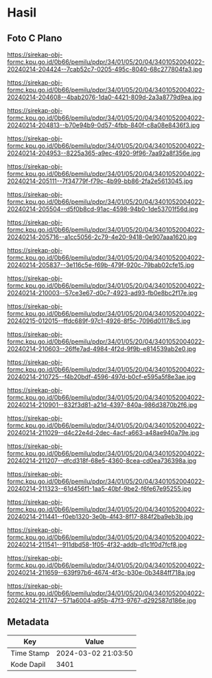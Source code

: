 # Hasil

## Foto C Plano

https://sirekap-obj-formc.kpu.go.id/0b66/pemilu/pdpr/34/01/05/20/04/3401052004022-20240214-204424--7cab52c7-0205-495c-8040-68c277804fa3.jpg

https://sirekap-obj-formc.kpu.go.id/0b66/pemilu/pdpr/34/01/05/20/04/3401052004022-20240214-204608--4bab2076-1da0-4421-809d-2a3a8779d9ea.jpg

https://sirekap-obj-formc.kpu.go.id/0b66/pemilu/pdpr/34/01/05/20/04/3401052004022-20240214-204813--b70e94b9-0d57-4fbb-840f-c8a08e8436f3.jpg

https://sirekap-obj-formc.kpu.go.id/0b66/pemilu/pdpr/34/01/05/20/04/3401052004022-20240214-204953--8225a365-a9ec-4920-9f96-7aa92a8f356e.jpg

https://sirekap-obj-formc.kpu.go.id/0b66/pemilu/pdpr/34/01/05/20/04/3401052004022-20240214-205111--7f34779f-f79c-4b99-bb86-2fa2e5613045.jpg

https://sirekap-obj-formc.kpu.go.id/0b66/pemilu/pdpr/34/01/05/20/04/3401052004022-20240214-205504--d5f0b8cd-91ac-4598-94b0-1de53701f56d.jpg

https://sirekap-obj-formc.kpu.go.id/0b66/pemilu/pdpr/34/01/05/20/04/3401052004022-20240214-205716--a1cc5056-2c79-4e20-9418-0e907aaa1620.jpg

https://sirekap-obj-formc.kpu.go.id/0b66/pemilu/pdpr/34/01/05/20/04/3401052004022-20240214-205837--3e116c5e-f69b-479f-920c-79bab02cfe15.jpg

https://sirekap-obj-formc.kpu.go.id/0b66/pemilu/pdpr/34/01/05/20/04/3401052004022-20240214-210003--57ce3e67-d0c7-4923-ad93-fb0e8bc2f17e.jpg

https://sirekap-obj-formc.kpu.go.id/0b66/pemilu/pdpr/34/01/05/20/04/3401052004022-20240215-012015--ffdc689f-97c1-4926-8f5c-7096d01178c5.jpg

https://sirekap-obj-formc.kpu.go.id/0b66/pemilu/pdpr/34/01/05/20/04/3401052004022-20240214-210603--26ffe7ad-4984-4f2d-9f9b-e814539ab2e0.jpg

https://sirekap-obj-formc.kpu.go.id/0b66/pemilu/pdpr/34/01/05/20/04/3401052004022-20240214-210725--f4b20bdf-4596-497d-b0cf-e595a5f8e3ae.jpg

https://sirekap-obj-formc.kpu.go.id/0b66/pemilu/pdpr/34/01/05/20/04/3401052004022-20240214-210901--832f3d81-a21d-4397-840a-986d3870b2f6.jpg

https://sirekap-obj-formc.kpu.go.id/0b66/pemilu/pdpr/34/01/05/20/04/3401052004022-20240214-211029--d4c22e4d-2dec-4acf-a663-a48ae940a79e.jpg

https://sirekap-obj-formc.kpu.go.id/0b66/pemilu/pdpr/34/01/05/20/04/3401052004022-20240214-211207--dfcd318f-68e5-4360-8cea-cd0ea736398a.jpg

https://sirekap-obj-formc.kpu.go.id/0b66/pemilu/pdpr/34/01/05/20/04/3401052004022-20240214-211323--61d456f1-1aa5-40bf-9be2-f6fe67e95255.jpg

https://sirekap-obj-formc.kpu.go.id/0b66/pemilu/pdpr/34/01/05/20/04/3401052004022-20240214-211441--f0eb1320-3e0b-4f43-8f17-884f2ba9eb3b.jpg

https://sirekap-obj-formc.kpu.go.id/0b66/pemilu/pdpr/34/01/05/20/04/3401052004022-20240214-211541--911dbd58-1f05-4f32-addb-d1c1f0d7fcf8.jpg

https://sirekap-obj-formc.kpu.go.id/0b66/pemilu/pdpr/34/01/05/20/04/3401052004022-20240214-211659--639f97b6-4674-4f3c-b30e-0b3484ff718a.jpg

https://sirekap-obj-formc.kpu.go.id/0b66/pemilu/pdpr/34/01/05/20/04/3401052004022-20240214-211747--571a6004-a95b-47f3-9767-d292587d186e.jpg


## Metadata

| Key        | Value               |
| ---------- | ------------------- |
| Time Stamp | 2024-03-02 21:03:50 |
| Kode Dapil | 3401                |



